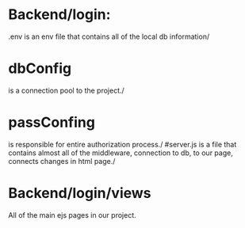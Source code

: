 # Backend/login:
.env is an env file that contains all of the local db information/
# dbConfig 
is a connection pool to the project./
# passConfing 
is responsible for entire authorization process./
#server.js 
is a file that contains almost all of the middleware, connection to db, to our page, connects changes in html page./
# Backend/login/views
All of the main ejs pages in our project.
